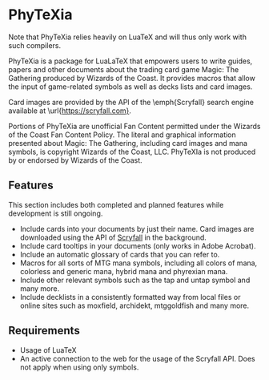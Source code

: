 # PhyTeXia

Note that PhyTeXia relies heavily on LuaTeX and will thus only work with such compilers.

PhyTeXia is a package for LuaLaTeX that empowers users to write guides, papers and other documents about the trading card game Magic: The Gathering produced by Wizards of the Coast.
It provides macros that allow the input of game-related symbols as well as decks lists and card images.

Card images are provided by the API of the \emph{Scryfall} search engine available at \url{https://scryfall.com}.

Portions of PhyTeXia are unofficial Fan Content permitted under the Wizards of the Coast Fan Content Policy.
The literal and graphical information presented about Magic: The Gathering, including card images and mana symbols, is copyright Wizards of the Coast, LLC.
PhyTeXIa is not produced by or endorsed by Wizards of the Coast.

## Features
This section includes both completed and planned features while development is still ongoing.
- Include cards into your documents by just their name. Card images are downloaded using the API of [Scryfall](scyfall.com) in the background.
- Include card tooltips in your documents (only works in Adobe Acrobat).
- Include an automatic glossary of cards that you can refer to.
- Macros for all sorts of MTG mana symbols, including all colors of mana, colorless and generic mana, hybrid mana and phyrexian mana.
- Include other relevant symbols such as the tap and untap symbol and many more.
- Include decklists in a consistently formatted way from local files or online sites such as moxfield, archidekt, mtggoldfish and many more.

## Requirements
- Usage of LuaTeX
- An active connection to the web for the usage of the Scryfall API. Does not apply when using only symbols.

